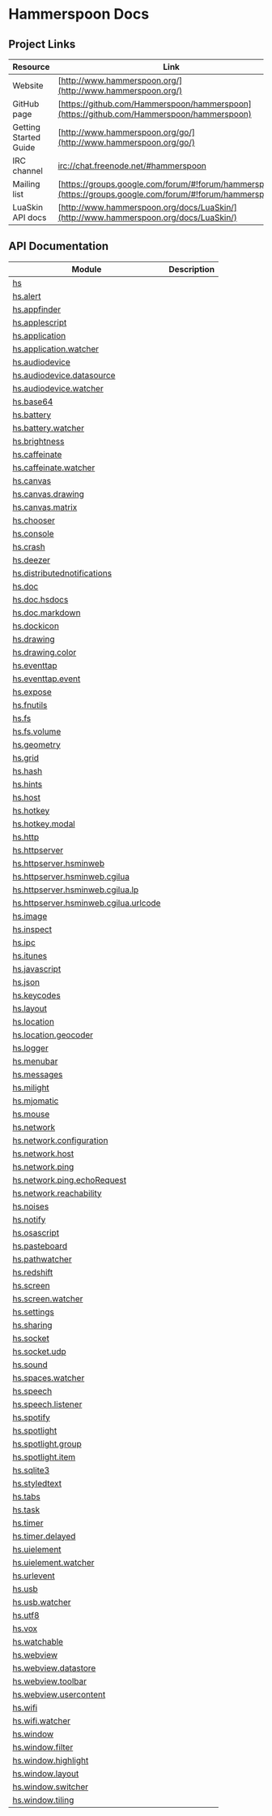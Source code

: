 # Hammerspoon Docs
## Project Links

| Resource | Link |
| -------- | -----|
| Website | [http://www.hammerspoon.org/](http://www.hammerspoon.org/) |
| GitHub page | [https://github.com/Hammerspoon/hammerspoon](https://github.com/Hammerspoon/hammerspoon) |
| Getting Started Guide | [http://www.hammerspoon.org/go/](http://www.hammerspoon.org/go/) |
| IRC channel | [irc://chat.freenode.net/#hammerspoon](irc://chat.freenode.net/#hammerspoon) |
| Mailing list | [https://groups.google.com/forum/#!forum/hammerspoon/](https://groups.google.com/forum/#!forum/hammerspoon/) |
| LuaSkin API docs | [http://www.hammerspoon.org/docs/LuaSkin/](http://www.hammerspoon.org/docs/LuaSkin/) |

## API Documentation
| Module | Description |
| ------ | ----------- |
| [hs](hammerspoon/hs.md) |  |
| [hs.alert](hammerspoon/hs.alert.md) |  |
| [hs.appfinder](hammerspoon/hs.appfinder.md) |  |
| [hs.applescript](hammerspoon/hs.applescript.md) |  |
| [hs.application](hammerspoon/hs.application.md) |  |
| [hs.application.watcher](hammerspoon/hs.application.watcher.md) |  |
| [hs.audiodevice](hammerspoon/hs.audiodevice.md) |  |
| [hs.audiodevice.datasource](hammerspoon/hs.audiodevice.datasource.md) |  |
| [hs.audiodevice.watcher](hammerspoon/hs.audiodevice.watcher.md) |  |
| [hs.base64](hammerspoon/hs.base64.md) |  |
| [hs.battery](hammerspoon/hs.battery.md) |  |
| [hs.battery.watcher](hammerspoon/hs.battery.watcher.md) |  |
| [hs.brightness](hammerspoon/hs.brightness.md) |  |
| [hs.caffeinate](hammerspoon/hs.caffeinate.md) |  |
| [hs.caffeinate.watcher](hammerspoon/hs.caffeinate.watcher.md) |  |
| [hs.canvas](hammerspoon/hs.canvas.md) |  |
| [hs.canvas.drawing](hammerspoon/hs.canvas.drawing.md) |  |
| [hs.canvas.matrix](hammerspoon/hs.canvas.matrix.md) |  |
| [hs.chooser](hammerspoon/hs.chooser.md) |  |
| [hs.console](hammerspoon/hs.console.md) |  |
| [hs.crash](hammerspoon/hs.crash.md) |  |
| [hs.deezer](hammerspoon/hs.deezer.md) |  |
| [hs.distributednotifications](hammerspoon/hs.distributednotifications.md) |  |
| [hs.doc](hammerspoon/hs.doc.md) |  |
| [hs.doc.hsdocs](hammerspoon/hs.doc.hsdocs.md) |  |
| [hs.doc.markdown](hammerspoon/hs.doc.markdown.md) |  |
| [hs.dockicon](hammerspoon/hs.dockicon.md) |  |
| [hs.drawing](hammerspoon/hs.drawing.md) |  |
| [hs.drawing.color](hammerspoon/hs.drawing.color.md) |  |
| [hs.eventtap](hammerspoon/hs.eventtap.md) |  |
| [hs.eventtap.event](hammerspoon/hs.eventtap.event.md) |  |
| [hs.expose](hammerspoon/hs.expose.md) |  |
| [hs.fnutils](hammerspoon/hs.fnutils.md) |  |
| [hs.fs](hammerspoon/hs.fs.md) |  |
| [hs.fs.volume](hammerspoon/hs.fs.volume.md) |  |
| [hs.geometry](hammerspoon/hs.geometry.md) |  |
| [hs.grid](hammerspoon/hs.grid.md) |  |
| [hs.hash](hammerspoon/hs.hash.md) |  |
| [hs.hints](hammerspoon/hs.hints.md) |  |
| [hs.host](hammerspoon/hs.host.md) |  |
| [hs.hotkey](hammerspoon/hs.hotkey.md) |  |
| [hs.hotkey.modal](hammerspoon/hs.hotkey.modal.md) |  |
| [hs.http](hammerspoon/hs.http.md) |  |
| [hs.httpserver](hammerspoon/hs.httpserver.md) |  |
| [hs.httpserver.hsminweb](hammerspoon/hs.httpserver.hsminweb.md) |  |
| [hs.httpserver.hsminweb.cgilua](hammerspoon/hs.httpserver.hsminweb.cgilua.md) |  |
| [hs.httpserver.hsminweb.cgilua.lp](hammerspoon/hs.httpserver.hsminweb.cgilua.lp.md) |  |
| [hs.httpserver.hsminweb.cgilua.urlcode](hammerspoon/hs.httpserver.hsminweb.cgilua.urlcode.md) |  |
| [hs.image](hammerspoon/hs.image.md) |  |
| [hs.inspect](hammerspoon/hs.inspect.md) |  |
| [hs.ipc](hammerspoon/hs.ipc.md) |  |
| [hs.itunes](hammerspoon/hs.itunes.md) |  |
| [hs.javascript](hammerspoon/hs.javascript.md) |  |
| [hs.json](hammerspoon/hs.json.md) |  |
| [hs.keycodes](hammerspoon/hs.keycodes.md) |  |
| [hs.layout](hammerspoon/hs.layout.md) |  |
| [hs.location](hammerspoon/hs.location.md) |  |
| [hs.location.geocoder](hammerspoon/hs.location.geocoder.md) |  |
| [hs.logger](hammerspoon/hs.logger.md) |  |
| [hs.menubar](hammerspoon/hs.menubar.md) |  |
| [hs.messages](hammerspoon/hs.messages.md) |  |
| [hs.milight](hammerspoon/hs.milight.md) |  |
| [hs.mjomatic](hammerspoon/hs.mjomatic.md) |  |
| [hs.mouse](hammerspoon/hs.mouse.md) |  |
| [hs.network](hammerspoon/hs.network.md) |  |
| [hs.network.configuration](hammerspoon/hs.network.configuration.md) |  |
| [hs.network.host](hammerspoon/hs.network.host.md) |  |
| [hs.network.ping](hammerspoon/hs.network.ping.md) |  |
| [hs.network.ping.echoRequest](hammerspoon/hs.network.ping.echoRequest.md) |  |
| [hs.network.reachability](hammerspoon/hs.network.reachability.md) |  |
| [hs.noises](hammerspoon/hs.noises.md) |  |
| [hs.notify](hammerspoon/hs.notify.md) |  |
| [hs.osascript](hammerspoon/hs.osascript.md) |  |
| [hs.pasteboard](hammerspoon/hs.pasteboard.md) |  |
| [hs.pathwatcher](hammerspoon/hs.pathwatcher.md) |  |
| [hs.redshift](hammerspoon/hs.redshift.md) |  |
| [hs.screen](hammerspoon/hs.screen.md) |  |
| [hs.screen.watcher](hammerspoon/hs.screen.watcher.md) |  |
| [hs.settings](hammerspoon/hs.settings.md) |  |
| [hs.sharing](hammerspoon/hs.sharing.md) |  |
| [hs.socket](hammerspoon/hs.socket.md) |  |
| [hs.socket.udp](hammerspoon/hs.socket.udp.md) |  |
| [hs.sound](hammerspoon/hs.sound.md) |  |
| [hs.spaces.watcher](hammerspoon/hs.spaces.watcher.md) |  |
| [hs.speech](hammerspoon/hs.speech.md) |  |
| [hs.speech.listener](hammerspoon/hs.speech.listener.md) |  |
| [hs.spotify](hammerspoon/hs.spotify.md) |  |
| [hs.spotlight](hammerspoon/hs.spotlight.md) |  |
| [hs.spotlight.group](hammerspoon/hs.spotlight.group.md) |  |
| [hs.spotlight.item](hammerspoon/hs.spotlight.item.md) |  |
| [hs.sqlite3](hammerspoon/hs.sqlite3.md) |  |
| [hs.styledtext](hammerspoon/hs.styledtext.md) |  |
| [hs.tabs](hammerspoon/hs.tabs.md) |  |
| [hs.task](hammerspoon/hs.task.md) |  |
| [hs.timer](hammerspoon/hs.timer.md) |  |
| [hs.timer.delayed](hammerspoon/hs.timer.delayed.md) |  |
| [hs.uielement](hammerspoon/hs.uielement.md) |  |
| [hs.uielement.watcher](hammerspoon/hs.uielement.watcher.md) |  |
| [hs.urlevent](hammerspoon/hs.urlevent.md) |  |
| [hs.usb](hammerspoon/hs.usb.md) |  |
| [hs.usb.watcher](hammerspoon/hs.usb.watcher.md) |  |
| [hs.utf8](hammerspoon/hs.utf8.md) |  |
| [hs.vox](hammerspoon/hs.vox.md) |  |
| [hs.watchable](hammerspoon/hs.watchable.md) |  |
| [hs.webview](hammerspoon/hs.webview.md) |  |
| [hs.webview.datastore](hammerspoon/hs.webview.datastore.md) |  |
| [hs.webview.toolbar](hammerspoon/hs.webview.toolbar.md) |  |
| [hs.webview.usercontent](hammerspoon/hs.webview.usercontent.md) |  |
| [hs.wifi](hammerspoon/hs.wifi.md) |  |
| [hs.wifi.watcher](hammerspoon/hs.wifi.watcher.md) |  |
| [hs.window](hammerspoon/hs.window.md) |  |
| [hs.window.filter](hammerspoon/hs.window.filter.md) |  |
| [hs.window.highlight](hammerspoon/hs.window.highlight.md) |  |
| [hs.window.layout](hammerspoon/hs.window.layout.md) |  |
| [hs.window.switcher](hammerspoon/hs.window.switcher.md) |  |
| [hs.window.tiling](hammerspoon/hs.window.tiling.md) |  |
